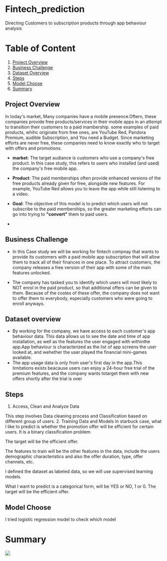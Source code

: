 # Fintech_prediction

Directing Customers to subscription products through app behaviour analysis

# Table of Content
1. [Project Overview](#project)
2. [Business Challenge](#Business_Challenge)
3. [Dataset Overview](#dataset)
4. [Steps](#steps)
5. [Model Choose](#model)
6. [Summary](#summary)
<a name="project"></a>
## Project Overview
In today's market, Many companies have a mobile presence.Oftern, these companies provide free products/services in their mobile apps in an attempt to transition their customers to a paid mambership.
some examples of paid products, whihc originate from free ones, are YouTube Red, Pandora Premium, audible Subscription, and You need a Budget. Since marketing efforts are never free, these companies need to know exactly who to target with offers and promotions.

- __market__: The target audiance is customers who use a company's free product. In this case study, this refers to users who installed (and used) the company's free mobile app.

- __Product__: The paid memberships often provide enhanced versions of the free products already given for free, alongside new features. For example, YouTube Red allows you to leave the app while still listening to a video.

- __Goal__: The objective of this model is to predict which users will not subscribe to the paid memberships, so the greater marketing efforts can go into trying to __"convert"__ them to paid users.
- 
<a name="Business_Challenge"></a>
## Business Challenge
- In this Case study we will be working for fintech compnay that wants to provide its customers with a paid mobile app subscription that will allow them to track all of their finances in one place.
To attract customers, the company releases a free version of their app with some of the main features unlocked.

- The company has tasked you to identify which users will most likely to NOT enrol in the paid product, so that additional offers can be given to them. Because of the costes of these offer, the company does not want to offer them to everybody, especially customers who were going to enroll anyways.

<a name="dataset"></a>
## Dataset overview
- By working for the company, we have access to each customer's app behaviour data. This data allows us to see the date and time of app installation, as well as the features the user engaged with withinthe app.App behaviour is characterized as the list of app screens the user looked at, and wehether the user played the financial mini-games available.
- The app usage data is only from user's first day in the app.This limitations exists beacause users can enjoy
a 24-hour free trial of the premium features, and the company wants totarget them with new offers shortly after the trial is over

<a name="steps"></a>
## Steps  
1. Access, Clean and Analyze Data

This step involves Data cleaning process and Classification based on different group of users.
2. Training Data and Models
In starbuck case, what I like to predict is whether the promotion offer will be efficient for certain users. It is a binary classification problem.

The target will be the efficient offer.

The features to train will be the other features in the data, include the users demographic characteristics and also the offer duration, type, offer channels, etc.

I defined the dataset as labeled data, so we will use supervised learning models.

What I want to predict is a categorical form, will be YES or NO, 1 or 0.
The target will be the efficient offer.

<a name="model"></a>
## Model Choose

I tried logistic regression model to check which model 


<a name="summary"></a>
# Summary
![](data/star1.PNG)
### 
